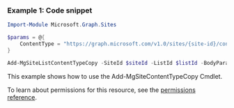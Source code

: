### Example 1: Code snippet

```powershellImport-Module Microsoft.Graph.Sites

$params = @{
	ContentType = "https://graph.microsoft.com/v1.0/sites/{site-id}/contentTypes/0x0101"
}

Add-MgSiteListContentTypeCopy -SiteId $siteId -ListId $listId -BodyParameter $params
```
This example shows how to use the Add-MgSiteContentTypeCopy Cmdlet.
To learn about permissions for this resource, see the [permissions reference](/graph/permissions-reference).

